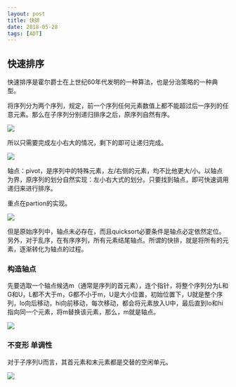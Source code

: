 ```yaml
---
layout: post
title: 快排
date: 2018-05-28
tags: [ADT]
---
```


## 快速排序

快速排序是霍尔爵士在上世纪60年代发明的一种算法，也是分治策略的一种典型。

将序列分为两个序列，规定，前一个序列任何元素数值上都不能超过后一序列的任意元素。那么在子序列分别递归排序之后，原序列自然有序。

<img src="http://os310ujuc.bkt.clouddn.com/qs.png">

所以只需要完成左小右大的情况，剩下的即可让递归完成。

<img src="http://os310ujuc.bkt.clouddn.com/qs1.png">

轴点：pivot，是序列中的特殊元素，左/右侧的元素，均不比他更大/小。以轴点为界，原序列的划分自然实现：左小右大式的划分。只要找到轴点，即可快速调用递归来进行排序。

重点在partion的实现。

<img src="http://os310ujuc.bkt.clouddn.com/qs2.png">

但是原始序列中，轴点未必存在，而且quicksort必要条件是轴点必定依然定位。另外，对于乱序，在有序序列，所有元素结尾轴点。所谓的快排，就是将所有的元素，逐渐转化为轴点的过程。

### 构造轴点

先要选取一个轴点候选m（通常是序列的首元素），连个指针，将整个序列分为L和G和U，L都不大于m，G都不小于m，U是大小位置，初始位置下，U就是整个序列，lo向后移动，hi向前移动，每次移动，都会将元素放入U中，最后直到lo和hi指向同一个元素，将m替换该元素，那么，m就是轴点。

<img src="http://os310ujuc.bkt.clouddn.com/qs3.png">

### 不变形 单调性

对于子序列U而言，其首元素和末元素都是交替的空闲单元。

<img src="http://os310ujuc.bkt.clouddn.com/qs4.png">
